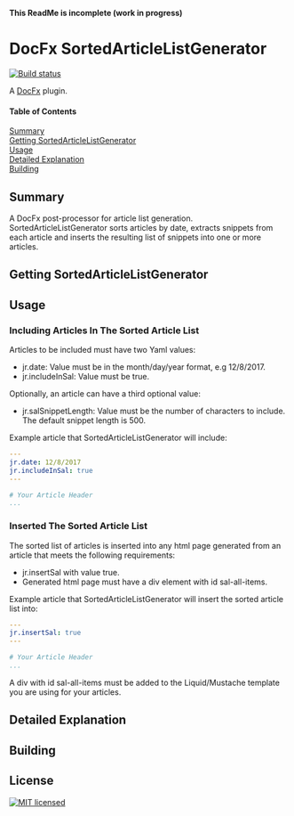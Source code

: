 **This ReadMe is incomplete (work in progress)**  
# DocFx SortedArticleListGenerator
[![Build status](https://ci.appveyor.com/api/projects/status/3gt21k5ah72ae31p?svg=true)](https://ci.appveyor.com/project/JeremyTCD/docfx-plugins-sortedarticlelistgenerator)
<!--- Add test status once badge with logo is available https://github.com/badges/shields/pull/812 --->

A [DocFx](https://dotnet.github.io/docfx/) plugin.

#### Table of Contents  
[Summary](#summary)  
[Getting SortedArticleListGenerator](#getting-sortedarticlelistgenerator)  
[Usage](#usage)  
[Detailed Explanation](#detailed-explanation)  
[Building](#building)  

## Summary
A DocFx post-processor for article list generation. SortedArticleListGenerator sorts articles by date, extracts snippets from each article and inserts the resulting list of snippets into one or more articles.

## Getting SortedArticleListGenerator

## Usage
### Including Articles In The Sorted Article List
Articles to be included must have two Yaml values:
- jr.date: Value must be in the month/day/year format, e.g 12/8/2017.
- jr.includeInSal: Value must be true.

Optionally, an article can have a third optional value:
- jr.salSnippetLength: Value must be the number of characters to include. The default snippet length is 500. 
<!--todo article must have article element with id _content-->
Example article that SortedArticleListGenerator will include:
```YAML
---
jr.date: 12/8/2017
jr.includeInSal: true
---

# Your Article Header
...
```  
<!--todo example template-->

### Inserted The Sorted Article List
The sorted list of articles is inserted into any html page generated from an article that meets the following requirements:
- jr.insertSal with value true.
- Generated html page must have a div element with id sal-all-items. 

Example article that SortedArticleListGenerator will insert the sorted article list into:
```YAML
---
jr.insertSal: true
---

# Your Article Header
...
```  
A div with id sal-all-items must be added to the Liquid/Mustache template you are using for your articles.
<!--todo example template-->

## Detailed Explanation

## Building

## License
[![MIT licensed](https://img.shields.io/badge/license-MIT-blue.svg)](https://raw.githubusercontent.com/JeremyTCD/JeremyTCD.github.io/dev/License.txt)  
